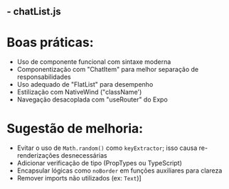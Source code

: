 ## - chatList.js
# Boas práticas:
- Uso de componente funcional com sintaxe moderna
- Componentização com "ChatItem" para melhor separação de responsabilidades
- Uso adequado de "FlatList" para desempenho
- Estilização com NativeWind ("className')
- Navegação desacoplada com "useRouter" do Expo

# Sugestão de melhoria:
- Evitar o uso de `Math.random()` como `keyExtractor`; isso causa re-renderizações desnecessárias
- Adicionar verificação de tipo (PropTypes ou TypeScript)
- Encapsular lógicas como `noBorder` em funções auxiliares para clareza
- Remover imports não utilizados (ex: `Text`)]

  

